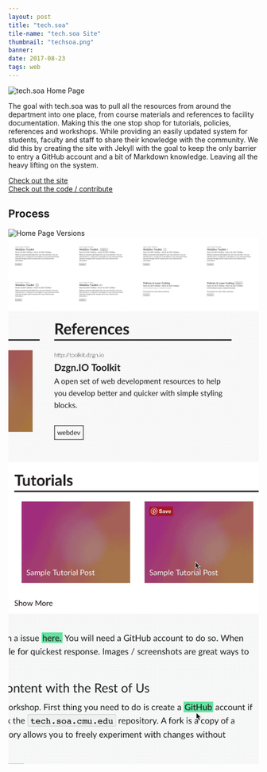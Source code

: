 ```yaml
---
layout: post
title: "tech.soa"
tile-name: "tech.soa Site"
thumbnail: "techsoa.png"
banner:
date: 2017-08-23
tags: web
---
```


<div class="image-container"><img src="../img/techsoa/techHero.png" alt="tech.soa Home Page"/></div>

The goal with tech.soa was to pull all the resources from around the department into one place, from course materials and references to facility documentation. Making this the one stop shop for tutorials, policies, references and workshops. While providing an easily updated system for students, faculty and staff to share their knowledge with the community. We did this by creating the site with Jekyll with the goal to keep the only barrier to entry a GitHub account and a bit of Markdown knowledge. Leaving all the heavy lifting on the system.

<div class="grid-x grid-margin-x">
  <div class="cell small-6">
    <a target="_blank" href="https://tech.soa.cmu.edu">
      <div class="techsoaButton contentButton"> Check out the site
      </div>
    </a>
  </div>

  <div class="cell small-6">
    <a target="_blank" href="https://github.com/c0deLab/tech.soa.cmu.edu">
      <div class="techsoaButton contentButton"> Check out the code / contribute
      </div>
    </a>
  </div>
</div>

## Process

<div class="image-container"><img src="../img/techsoa/pageProcess.png" alt="Home Page Versions"/></div>
<div class="image-container"><img src="../img/techsoa/tileIterations.svg" alt="Tile Iterations"/></div>
<div class="grid-x">
  <div class="medium-4 cell"><img src="../img/techsoa/interactionTitlesTags.gif" alt="Hover Interaction For Titles & Tags"/></div>
  <div class="medium-4 cell"><img src="../img/techsoa/interactionTile.gif" alt="Hover Interaction for Tiles"/></div>
  <div class="medium-4 cell"><img src="../img/techsoa/interactionLinks.gif" alt="Hover Interaction for Inline Link"/></div>
</div>
